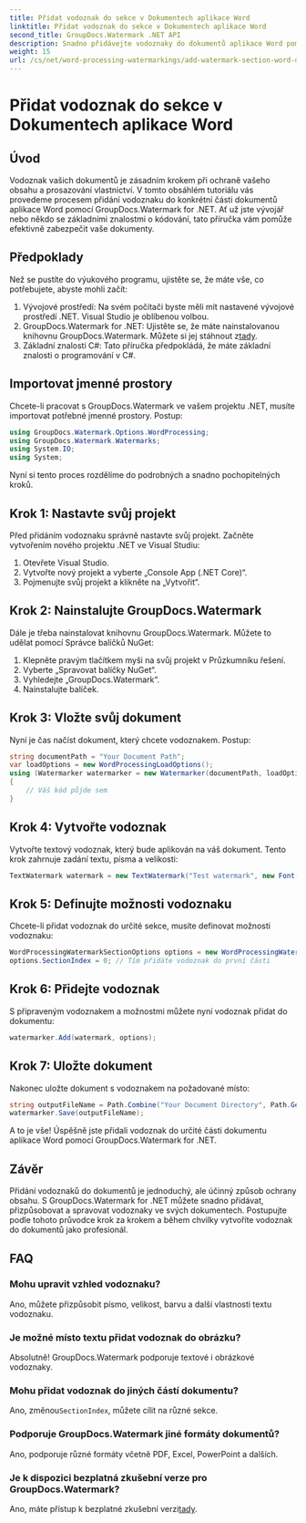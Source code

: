 ```yaml
---
title: Přidat vodoznak do sekce v Dokumentech aplikace Word
linktitle: Přidat vodoznak do sekce v Dokumentech aplikace Word
second_title: GroupDocs.Watermark .NET API
description: Snadno přidávejte vodoznaky do dokumentů aplikace Word pomocí GroupDocs.Watermark for .NET. Chraňte svůj obsah pomocí tohoto jednoduchého průvodce.
weight: 15
url: /cs/net/word-processing-watermarkings/add-watermark-section-word-docs/
---
```


# Přidat vodoznak do sekce v Dokumentech aplikace Word

## Úvod
Vodoznak vašich dokumentů je zásadním krokem při ochraně vašeho obsahu a prosazování vlastnictví. V tomto obsáhlém tutoriálu vás provedeme procesem přidání vodoznaku do konkrétní části dokumentů aplikace Word pomocí GroupDocs.Watermark for .NET. Ať už jste vývojář nebo někdo se základními znalostmi o kódování, tato příručka vám pomůže efektivně zabezpečit vaše dokumenty.
## Předpoklady
Než se pustíte do výukového programu, ujistěte se, že máte vše, co potřebujete, abyste mohli začít:
1. Vývojové prostředí: Na svém počítači byste měli mít nastavené vývojové prostředí .NET. Visual Studio je oblíbenou volbou.
2.  GroupDocs.Watermark for .NET: Ujistěte se, že máte nainstalovanou knihovnu GroupDocs.Watermark. Můžete si jej stáhnout z[tady](https://releases.groupdocs.com/Watermark/net/).
3. Základní znalosti C#: Tato příručka předpokládá, že máte základní znalosti o programování v C#.
## Importovat jmenné prostory
Chcete-li pracovat s GroupDocs.Watermark ve vašem projektu .NET, musíte importovat potřebné jmenné prostory. Postup:
```csharp
using GroupDocs.Watermark.Options.WordProcessing;
using GroupDocs.Watermark.Watermarks;
using System.IO;
using System;
```
Nyní si tento proces rozdělíme do podrobných a snadno pochopitelných kroků.
## Krok 1: Nastavte svůj projekt
Před přidáním vodoznaku správně nastavte svůj projekt. Začněte vytvořením nového projektu .NET ve Visual Studiu:
1. Otevřete Visual Studio.
2. Vytvořte nový projekt a vyberte „Console App (.NET Core)“.
3. Pojmenujte svůj projekt a klikněte na „Vytvořit“.
## Krok 2: Nainstalujte GroupDocs.Watermark
Dále je třeba nainstalovat knihovnu GroupDocs.Watermark. Můžete to udělat pomocí Správce balíčků NuGet:
1. Klepněte pravým tlačítkem myši na svůj projekt v Průzkumníku řešení.
2. Vyberte „Spravovat balíčky NuGet“.
3. Vyhledejte „GroupDocs.Watermark“.
4. Nainstalujte balíček.
## Krok 3: Vložte svůj dokument
Nyní je čas načíst dokument, který chcete vodoznakem. Postup:
```csharp
string documentPath = "Your Document Path";
var loadOptions = new WordProcessingLoadOptions();
using (Watermarker watermarker = new Watermarker(documentPath, loadOptions))
{
    // Váš kód půjde sem
}
```
## Krok 4: Vytvořte vodoznak
Vytvořte textový vodoznak, který bude aplikován na váš dokument. Tento krok zahrnuje zadání textu, písma a velikosti:
```csharp
TextWatermark watermark = new TextWatermark("Test watermark", new Font("Arial", 19));
```
## Krok 5: Definujte možnosti vodoznaku
Chcete-li přidat vodoznak do určité sekce, musíte definovat možnosti vodoznaku:
```csharp
WordProcessingWatermarkSectionOptions options = new WordProcessingWatermarkSectionOptions();
options.SectionIndex = 0; // Tím přidáte vodoznak do první části
```
## Krok 6: Přidejte vodoznak
S připraveným vodoznakem a možnostmi můžete nyní vodoznak přidat do dokumentu:
```csharp
watermarker.Add(watermark, options);
```
## Krok 7: Uložte dokument
Nakonec uložte dokument s vodoznakem na požadované místo:
```csharp
string outputFileName = Path.Combine("Your Document Directory", Path.GetFileName(documentPath));
watermarker.Save(outputFileName);
```
A to je vše! Úspěšně jste přidali vodoznak do určité části dokumentu aplikace Word pomocí GroupDocs.Watermark for .NET.
## Závěr
Přidání vodoznaků do dokumentů je jednoduchý, ale účinný způsob ochrany obsahu. S GroupDocs.Watermark for .NET můžete snadno přidávat, přizpůsobovat a spravovat vodoznaky ve svých dokumentech. Postupujte podle tohoto průvodce krok za krokem a během chvilky vytvoříte vodoznak do dokumentů jako profesionál.
## FAQ
### Mohu upravit vzhled vodoznaku?
Ano, můžete přizpůsobit písmo, velikost, barvu a další vlastnosti textu vodoznaku.
### Je možné místo textu přidat vodoznak do obrázku?
Absolutně! GroupDocs.Watermark podporuje textové i obrázkové vodoznaky.
### Mohu přidat vodoznak do jiných částí dokumentu?
 Ano, změnou`SectionIndex`, můžete cílit na různé sekce.
### Podporuje GroupDocs.Watermark jiné formáty dokumentů?
Ano, podporuje různé formáty včetně PDF, Excel, PowerPoint a dalších.
### Je k dispozici bezplatná zkušební verze pro GroupDocs.Watermark?
 Ano, máte přístup k bezplatné zkušební verzi[tady](https://releases.groupdocs.com/).